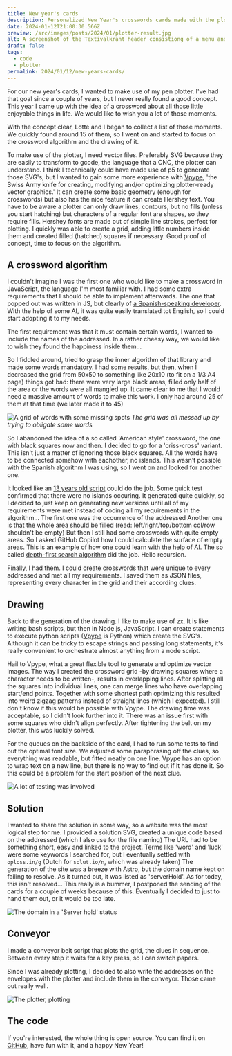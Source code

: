 ```yaml
---
title: New year's cards
description: Personalized New Year's crosswords cards made with the plotter.
date: 2024-01-12T21:00:30.566Z
preview: /src/images/posts/2024/01/plotter-result.jpg
alt: A screenshot of the Textivalkrant header consistiong of a menu and a rockstar construction worker on a wrecking ball.
draft: false
tags:
  - code
  - plotter
permalink: 2024/01/12/new-years-cards/
---
```


For our new year's cards, I wanted to make use of my pen plotter. I've had that goal since a couple of years, but I never really found a good concept. This year I came up with the idea of a crossword about all those little enjoyable things in life. We would like to wish you a lot of those moments.

With the concept clear, Lotte and I began to collect a list of those moments. We quickly found around 15 of them, so I went on and started to focus on the crossword algorithm and the drawing of it.

To make use of the plotter, I need vector files. Preferably SVG because they are easily to transform to gcode, the language that a CNC, the plotter can understand.
I think I technically could have made use of p5 to generate those SVG's, but I wanted to gain some more experience with [Vpype](https://vpype.readthedocs.io/en/latest/index.html), 'the Swiss Army knife for creating, modifying and/or optimizing plotter-ready vector graphics.' It can create some basic geometry (enough for crosswords) but also has the nice feature it can create Hershey text. You have to be aware a plotter can only draw lines, contours, but no fills (unless you start hatching) but characters of a regular font are shapes, so they require fills. Hershey fonts are made out of simple line strokes, perfect for plotting. I quickly was able to create a grid, adding little numbers inside them and created filled (hatched) squares if necessary. Good proof of concept, time to focus on the algorithm.

## A crossword algorithm

I couldn't imagine I was the first one who would like to make a crossword in JavaScript, the language I'm most familiar with. I had some extra requirements that I should be able to implement afterwards. The one that popped out was written in JS, but clearly of [a Spanish-speaking developer](https://github.com/fabnun/conwords-generator). With the help of some AI, it was quite easily translated tot English, so I could start adopting it to my needs.

The first requirement was that it must contain certain words, I wanted to include the names of the addressed. In a rather cheesy way, we would like to wish they found the happiness inside them...

So I fiddled around, tried to grasp the inner algorithm of that library and made some words mandatory. I had some results, but then, when I decreased the grid from 50x50 to something like 20x10 (to fit on a 1/3 A4 page) things got bad: there were very large black areas, filled only half of the area or the words were all mangled up. It came clear to me that I would need a massive amount of words to make this work. I only had around 25 of them at that time (we later made it to 45)

![A grid of words with some missing spots](@images/posts/2024/01/force.png)
*The grid was all messed up by trying to obligate some words*

So I abandoned the idea of a so called 'American style' crossword, the one with black squares now and then. I decided to go for a 'criss-cross' variant. This isn't just a matter of ignoring those black squares. All the words have to be connected somehow with eachother, no islands. This wasn't possible with the Spanish algorithm I was using, so I went on and looked for another one.

It looked like an [13 years old script](https://github.com/satchamo/Crossword-Generator) could do the job. Some quick test confirmed that there were no islands occuring. It generated quite quickly, so I decided to just keep on generating new versions until all of my requirements were met instead of coding all my requirements in the algorithm...
The first one was the occurrence of the addressed
Another one is that the whole area should be filled (read: left/right/top/bottom col/row shouldn't be empty)
But then I still had some crosswords with quite empty areas. So I asked GitHub Copilot how I could calculate the surface of empty areas. This is an example of how one could learn with the help of AI. The so called [depth-first search algorithm](https://en.wikipedia.org/wiki/Depth-first_search) did the job. Hello recursion.

Finally, I had them. I could create crosswords that were unique to every addressed and met all my requirements. I saved them as JSON files, representing every character in the grid and their according clues.

## Drawing

Back to the generation of the drawing. I like to make use of zx. It is like writing bash scripts, but then in Node.js, JavaScript. I can create statements to execute python scripts ([Vpype](https://vpype.readthedocs.io/en/latest/index.html) is Python) which create the SVG's. Although it can be tricky to escape strings and passing long statements, it's really convenient to orchestrate almost anything from a node script.

Hail to Vpype, what a great flexible tool to generate and optimize vector images. The way I created the crossword grid -by drawing squares where a character needs to be written-, results in overlapping lines. After splitting all the squares into individual lines, one can merge lines who have overlapping start/end points. Together with some shortest path optimizing this resulted into weird zigzag patterns instead of straight lines (which I expected). I still don't know if this would be possible with Vpype. The drawing time was acceptable, so I didn't look further into it. There was an issue first with some squares who didn't align perfectly. After tightening the belt on my plotter, this was luckily solved.

For the queues on the backside of the card, I had to run some tests to find out the optimal font size. We adjusted some paraphrasing off the clues, so everything was readable, but fitted neatly on one line. Vpype has an option to wrap text on a new line, but there is no way to find out if it has done it. So this could be a problem for the start position of the next clue.

![A lot of testing was involved](@images/posts/2024/01/plotter-progress.jpg)

## Solution

I wanted to share the solution in some way, so a website was the most logical step for me. I provided a solution SVG, created a unique code based on the addressed (which I also use for the file naming)
The URL had to be something short, easy and linked to the project. Terms like 'word' and 'luck' were some keywords I searched for, but I eventually settled with `oploss.in/g` (Dutch for `solut.io/n`, which was already taken)
The generation of the site was a breeze with Astro, but the domain name kept on failing to resolve. As it turned out, it was listed as 'serverHold'. As for today, this isn't resolved... This really is a bummer, I postponed the sending of the cards for a couple of weeks because of this. Eventually I decided to just to hand them out, or it would be too late.

![The domain in a 'Server hold' status](@images/posts/2024/01/serverhold.png)

## Conveyor

I made a conveyor belt script that plots the grid, the clues in sequence. Between every step it waits for a key press, so I can switch papers.

Since I was already plotting, I decided to also write the addresses on the envelopes with the plotter and include them in the conveyor. Those came out really well.

![The plotter, plotting](@images/posts/2024/01/plotting.gif)

## The code

If you're interested, the whole thing is open source. You can find it on [GitHub](https://github.com/SimonVanherweghe/crossword-cards), have fun with it, and a happy New Year!
